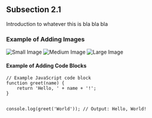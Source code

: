 ## Subsection 2.1

Introduction to whatever this is bla bla bla

### Example of Adding Images

<img class="small-image" src="https://demo.surfly.com/img/gif/you-them.gif" alt="Small Image">

<img class="medium-image" src="https://demo.surfly.com/img/gif/you-them.gif" alt="Medium Image">

<img class="large-image" src="https://demo.surfly.com/img/gif/you-them.gif" alt="Large Image">

#### Example of Adding Code Blocks

<div class="code-block">
    <pre><code class="language-javascript">// Example JavaScript code block
function greet(name) {
    return 'Hello, ' + name + '!';
}

console.log(greet('World')); // Output: Hello, World!
    </code></pre>
</div>